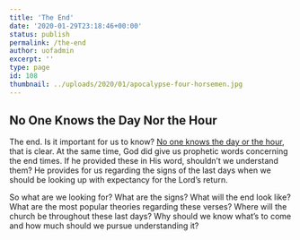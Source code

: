 ```yaml
---
title: 'The End'
date: '2020-01-29T23:18:46+00:00'
status: publish
permalink: /the-end
author: uofadmin
excerpt: ''
type: page
id: 108
thumbnail: ../uploads/2020/01/apocalypse-four-horsemen.jpg
---
```

No One Knows the Day Nor the Hour
---------------------------------

The end. Is it important for us to know? [No one knows the day or the hour](https://www.biblegateway.com/passage/?search=Matthew+24:36&version=ESV), that is clear. At the same time, God did give us prophetic words concerning the end times. If he provided these in His word, shouldn’t we understand them? He provides for us regarding the signs of the last days when we should be looking up with expectancy for the Lord’s return.

So what are we looking for? What are the signs? What will the end look like? What are the most popular theories regarding these verses? Where will the church be throughout these last days? Why should we know what’s to come and how much should we pursue understanding it?